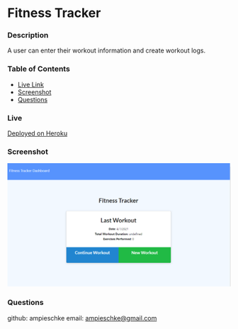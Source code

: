 
  # Fitness Tracker
  

  ### Description
  A user can enter their workout information and create workout logs.

  ### Table of Contents

  * [Live Link](#live)
  * [Screenshot](#screenshot)
  * [Questions](#questions)


  ### Live
  [Deployed on Heroku](https://apieschke-workout-tracker.herokuapp.com/)

  ### Screenshot
  ![Screenshot](assets/FT_EX.PNG)
  
  ### Questions
  github: ampieschke
  email: ampieschke@gmail.com
  